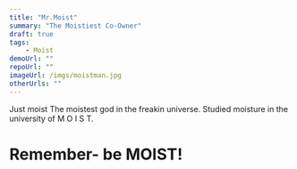 ```yaml
---
title: "Mr.Moist"
summary: "The Moistiest Co-Owner"
draft: true
tags:
    - Moist
demoUrl: ""
repoUrl: ""
imageUrl: /imgs/moistman.jpg
otherUrls: ""
---
```


Just moist
The moistest god in the freakin universe.
Studied moisture in the university of M O I S T.

# Remember- be MOIST!
